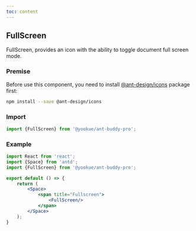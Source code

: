 ```yaml
---
toc: content
---
```


## FullScreen

FullScreen, provides an icon with the ability to toggle document full screen mode.

### Premise

Before use this component, you need to install [@ant-design/icons](https://github.com/ant-design/ant-design-icons) package first:

```bash
npm install --save @ant-design/icons
```

### Import

```jsx | pure
import {FullScreen} from '@yookue/ant-buddy-pro';
```

### Example

```jsx
import React from 'react';
import {Space} from 'antd';
import {FullScreen} from '@yookue/ant-buddy-pro';

export default () => {
    return (
        <Space>
            <span title="Fullscreen">
                <FullScreen/>
            </span>
        </Space>
    );
}
```
